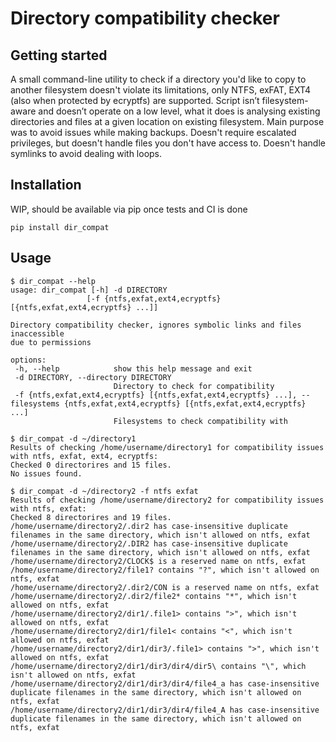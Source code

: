 # Directory compatibility checker

## Getting started
A small command-line utility to check if a directory you'd like to copy to another filesystem doesn't violate its limitations, only NTFS, exFAT, EXT4 (also when protected by ecryptfs) are supported. Script isn’t filesystem-aware and doesn’t operate on a low level, what it does is analysing existing directories and files at a given location on existing filesystem. Main purpose was to avoid issues while making backups. Doesn't require escalated privileges, but doesn't handle files you don't have access to. Doesn't handle symlinks to avoid dealing with loops.

## Installation
WIP, should be available via pip once tests and CI is done
```console
pip install dir_compat
```

## Usage
 ```console
$ dir_compat --help
usage: dir_compat [-h] -d DIRECTORY
                  [-f {ntfs,exfat,ext4,ecryptfs} [{ntfs,exfat,ext4,ecryptfs} ...]]

Directory compatibility checker, ignores symbolic links and files inaccessible
due to permissions

options:
  -h, --help            show this help message and exit
  -d DIRECTORY, --directory DIRECTORY
                        Directory to check for compatibility
  -f {ntfs,exfat,ext4,ecryptfs} [{ntfs,exfat,ext4,ecryptfs} ...], --filesystems {ntfs,exfat,ext4,ecryptfs} [{ntfs,exfat,ext4,ecryptfs} ...]
                        Filesystems to check compatibility with
```

 ```console
$ dir_compat -d ~/directory1
Results of checking /home/username/directory1 for compatibility issues with ntfs, exfat, ext4, ecryptfs:
Checked 0 directorires and 15 files.
No issues found.
 ```

 ```console
$ dir_compat -d ~/directory2 -f ntfs exfat
Results of checking /home/username/directory2 for compatibility issues with ntfs, exfat:
Checked 8 directorires and 19 files.
/home/username/directory2/.dir2 has case-insensitive duplicate filenames in the same directory, which isn't allowed on ntfs, exfat
/home/username/directory2/.DIR2 has case-insensitive duplicate filenames in the same directory, which isn't allowed on ntfs, exfat
/home/username/directory2/CLOCK$ is a reserved name on ntfs, exfat
/home/username/directory2/file1? contains "?", which isn't allowed on ntfs, exfat
/home/username/directory2/.dir2/CON is a reserved name on ntfs, exfat
/home/username/directory2/.dir2/file2* contains "*", which isn't allowed on ntfs, exfat
/home/username/directory2/dir1/.file1> contains ">", which isn't allowed on ntfs, exfat
/home/username/directory2/dir1/file1< contains "<", which isn't allowed on ntfs, exfat
/home/username/directory2/dir1/dir3/.file1> contains ">", which isn't allowed on ntfs, exfat
/home/username/directory2/dir1/dir3/dir4/dir5\ contains "\", which isn't allowed on ntfs, exfat
/home/username/directory2/dir1/dir3/dir4/file4_a has case-insensitive duplicate filenames in the same directory, which isn't allowed on ntfs, exfat
/home/username/directory2/dir1/dir3/dir4/file4_A has case-insensitive duplicate filenames in the same directory, which isn't allowed on ntfs, exfat
 ```